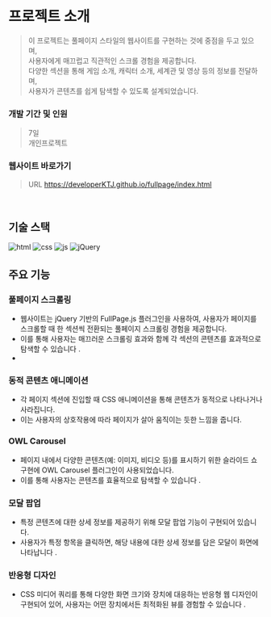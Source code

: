 # 프로젝트 소개

>이 프로젝트는 풀페이지 스타일의 웹사이트를 구현하는 것에 중점을 두고 있으며,\
>사용자에게 매끄럽고 직관적인 스크롤 경험을 제공합니다.\
>다양한 섹션을 통해 게임 소개, 캐릭터 소개, 세계관 및 영상 등의 정보를 전달하며,\
>사용자가 콘텐츠를 쉽게 탐색할 수 있도록 설계되었습니다.

### 개발 기간 및 인원
>7일\
>개인프로젝트

### 웹사이트 바로가기
>URL https://developerKTJ.github.io/fullpage/index.html
<br/>

## 기술 스택

![html](https://img.shields.io/badge/HTML5-E34F26?style=flat-square&amp;logo=html5&amp;logoColor=white)
![css](https://img.shields.io/badge/CSS3-1572B6?style=flat-square&amp;logo=css3&amp;logoColor=white)
![js](https://img.shields.io/badge/JavaScript-F7DF1E?style=flat-square&amp;logo=javascript&amp;logoColor=black)
![jQuery](https://img.shields.io/badge/jQuery-0769AD?style=flat-square&amp;logo=jQuery&amp;logoColor=white)
<br/>

## 주요 기능

### 풀페이지 스크롤링
- 웹사이트는 jQuery 기반의 FullPage.js 플러그인을 사용하여, 사용자가 페이지를 스크롤할 때 한 섹션씩 전환되는 풀페이지 스크롤링 경험을 제공합니다.
- 이를 통해 사용자는 매끄러운 스크롤링 효과와 함께 각 섹션의 콘텐츠를 효과적으로 탐색할 수 있습니다 .
- 
### 동적 콘텐츠 애니메이션
- 각 페이지 섹션에 진입할 때 CSS 애니메이션을 통해 콘텐츠가 동적으로 나타나거나 사라집니다. 
- 이는 사용자의 상호작용에 따라 페이지가 살아 움직이는 듯한 느낌을 줍니다.

### OWL Carousel
- 페이지 내에서 다양한 콘텐츠(예: 이미지, 비디오 등)를 표시하기 위한 슬라이드 쇼 구현에 OWL Carousel 플러그인이 사용되었습니다.
- 이를 통해 사용자는 콘텐츠를 효율적으로 탐색할 수 있습니다 .

### 모달 팝업
- 특정 콘텐츠에 대한 상세 정보를 제공하기 위해 모달 팝업 기능이 구현되어 있습니다.
- 사용자가 특정 항목을 클릭하면, 해당 내용에 대한 상세 정보를 담은 모달이 화면에 나타납니다 .

### 반응형 디자인
- CSS 미디어 쿼리를 통해 다양한 화면 크기와 장치에 대응하는 반응형 웹 디자인이 구현되어 있어, 사용자는 어떤 장치에서든 최적화된 뷰를 경험할 수 있습니다 .
